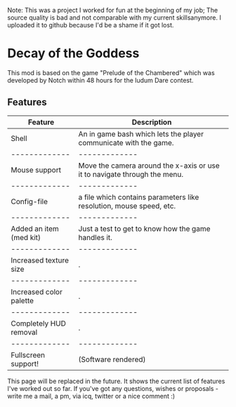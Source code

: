 Note: This was a project I worked for fun at the beginning of my job; The source quality is bad and not comparable with my current skillsanymore. I uploaded it to github because I'd be a shame if it got lost.

# Decay of the Goddess

This mod is based on the game "Prelude of the Chambered" which was developed by Notch within 48 hours for the ludum Dare contest.

## Features

| Feature | Description |
| ------------- | ------------- |
| Shell | An in game bash which lets the player communicate with the game. |
| ------------- | ------------- |
| Mouse support | Move the camera around the x-axis or use it to navigate through the menu. |
| ------------- | ------------- |
| Config-file | a file which contains parameters like resolution, mouse speed, etc. |
| ------------- | ------------- |
| Added an item (med kit) | Just a test to get to know how the game handles it. |
| ------------- | ------------- |
| Increased texture size | . |
| ------------- | ------------- |
| Increased color palette | . |
| ------------- | ------------- |
| Completely HUD removal | . |
| ------------- | ------------- |
| Fullscreen support! | (Software rendered) |


This page will be replaced in the future. It shows the current list of features I've worked out so far.
If you've got any questions, wishes or proposals - write me a mail, a pm, via icq, twitter or a nice comment :)

